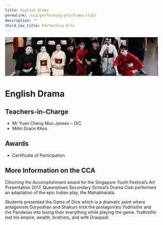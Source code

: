 ```yaml
---
title: English Drama
permalink: /cca/performing-art/drama-club/
description: ""
third_nav_title: Performing Arts
---
```

![](/images/CCA/drama.png)

English Drama
=============

**Teachers-in-Charge**
----------------------

*   Mr Yuen Cheng Mun Jansen – OIC
*   Mdm Grace Khoo

**Awards**
----------

*   Certificate of Participation

**More Information on the CCA**
-------------------------------

Clinching the Accomplishment award for the Singapore Youth Festival’s Art Presentation 2017, Queenstown Secondary School’s Drama Club performed an adaptation of the epic Indian play, the Mahabharata.

Students presented the Game of Dice which is a dramatic point where antagonists Duryodhan and Shakuni trick the protagonists Yudhisthir and the Pandavas into losing their everything while playing the game. Yudhisthir lost his empire, wealth, brothers, and wife Draupadi.